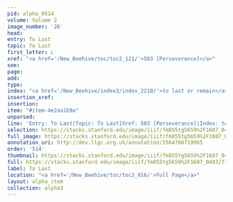 ```yaml
---
pid: alpha_0514
volume: Volume 2
image_number: '26'
head: 
entry: To Last
topic: To Last
first_letter: L
xref: "<a href='/New_Beehive/toc/toc2_121/'>503 [Perseverance]</a>"
see: 
page: 
add: 
type: 
index: "<a href='/New_Beehive/index3/index_2210/'>to last or remain</a>"
insertion_xref: 
insertion: 
item: "#item-4e2aa1b9a"
unparsed: 
line: 'Entry: To Last|Topic: To Last|Xref: 503 [Perseverance]|Index: to last or remain|#item-4e2aa1b9a'
selection: https://stacks.stanford.edu/image/iiif/fm855tg5659%2F1607_0493/713,3384,2980,283/full/0/default.jpg
full_image: https://stacks.stanford.edu/image/iiif/fm855tg5659%2F1607_0493/full/full/0/default.jpg
annotation_uri: http://dev.llgc.org.uk/annotation/1564766719965
order: '514'
thumbnail: https://stacks.stanford.edu/image/iiif/fm855tg5659%2F1607_0493/713,3384,600,180/250,/0/default.jpg
full: https://stacks.stanford.edu/image/iiif/fm855tg5659%2F1607_0493/713,3384,2980,283/full/0/default.jpg
label: To Last
location: "<a href='/New_Beehive/toc/toc2_016/'>Full Page</a>"
layout: alpha_item
collection: alpha3
---
```

